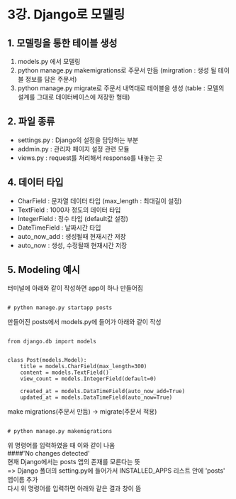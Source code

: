 # 3강. Django로 모델링  

## 1. 모델링을 통한 테이블 생성
1. models.py 에서 모델링  
2. python manage.py makemigrations로 주문서 만듬 (mirgration : 생성 될 테이블 정보를 담은 주문서)  
3. python manage.py migrate로 주문서 내역대로 테이블을 생성 (table : 모델의 설계를 그대로 데이터베이스에 저장한 형태)  

## 2. 파일 종류
* settings.py : Django의 설정을 담당하는 부분  
* addmin.py : 관리자 페이지 설정 관련 모듈  
* views.py : request를 처리해서 response를 내놓는 곳  

## 4. 데이터 타입  
* CharField : 문자열 데이터 타입 (max_length : 최대길이 설정)  
* TextField : 1000자 정도의 데이터 타입  
* IntegerField : 정수 타입 (default값 설정)  
* DateTimeField : 날짜시간 타입  
* auto_now_add : 생성될때 현재시간 저장  
* auto_now : 생성, 수정될때 현재시간 저장

## 5. Modeling 예시  
터미널에 아래와 같이 작성하면 app이 하나 만들어짐  
<pre><code>
# python manage.py startapp posts
</code></pre>  
  
만들어진 posts에서 models.py에 들어가 아래와 같이 작성  
<pre><code>
from django.db import models  
  
  
class Post(models.Model):  
    title = models.CharField(max_length=300)  
    content = models.TextField()  
    view_count = models.IntegerField(default=0)  
  
    created_at = models.DataTimeField(auto_now_add=True)  
    updated_at = models.DataTimeField(auto_now=True)
</code></pre>  
  
make migrations(주문서 만듬) -> migrate(주문서 적용)  
<pre><code>
# python manage.py makemigrations
</code></pre>
위 명령어를 입력하였을 때 이와 같이 나옴  
####'No changes detected'  
현재 Django에서는 posts 앱의 존재를 모른다는 뜻  
=> Django 폴더의 setting.py에 들어가서 INSTALLED_APPS 리스트 안에 'posts' 앱이름 추가  
다시 위 명령어를 입력하면 아래와 같은 결과 창이 뜸  

